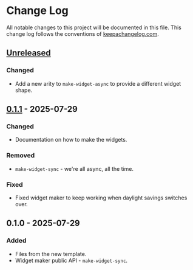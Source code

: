 # Change Log
All notable changes to this project will be documented in this file. This change log follows the conventions of [keepachangelog.com](http://keepachangelog.com/).

## [Unreleased]
### Changed
- Add a new arity to `make-widget-async` to provide a different widget shape.

## [0.1.1] - 2025-07-29
### Changed
- Documentation on how to make the widgets.

### Removed
- `make-widget-sync` - we're all async, all the time.

### Fixed
- Fixed widget maker to keep working when daylight savings switches over.

## 0.1.0 - 2025-07-29
### Added
- Files from the new template.
- Widget maker public API - `make-widget-sync`.

[Unreleased]: https://sourcehost.site/your-name/sql-interpreter/compare/0.1.1...HEAD
[0.1.1]: https://sourcehost.site/your-name/sql-interpreter/compare/0.1.0...0.1.1
